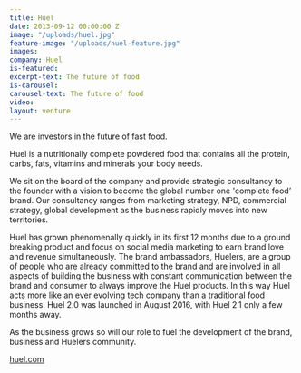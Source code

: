```yaml
---
title: Huel
date: 2013-09-12 00:00:00 Z
image: "/uploads/huel.jpg"
feature-image: "/uploads/huel-feature.jpg"
images: 
company: Huel
is-featured: 
excerpt-text: The future of food
is-carousel: 
carousel-text: The future of food
video: 
layout: venture
---
```


We are investors in the future of fast food.

Huel is a nutritionally complete powdered food that contains all the protein, carbs, fats, vitamins and minerals your body needs.

We sit on the board of the company and provide strategic consultancy to the founder with a vision to become the global number one 'complete food’ brand. Our consultancy ranges from marketing strategy, NPD, commercial strategy, global development as the business rapidly moves into new territories.

Huel has grown phenomenally quickly in its first 12 months due to a ground breaking product and focus on social media marketing to earn brand love and revenue simultaneously. The brand ambassadors, Huelers, are a group of people who are already committed to the brand and are involved in all aspects of building the business with constant communication between the brand and consumer to always improve the Huel products. In this way Huel acts more like an ever evolving tech company than a traditional food business. Huel 2.0 was launched in August 2016, with Huel 2.1 only a few months away.

As the business grows so will our role to fuel the development of the brand, business and Huelers community.

[huel.com](https://huel.com)